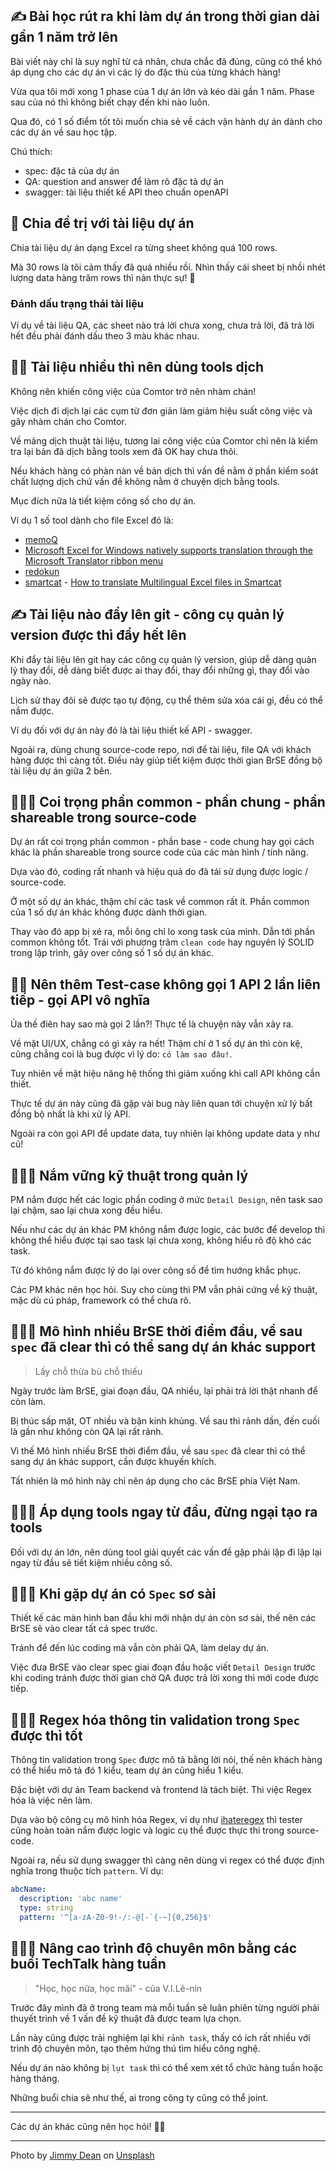 ## ✍️ Bài học rút ra khi làm dự án trong thời gian dài gần 1 năm trở lên

Bài viết này chỉ là suy nghĩ từ cá nhân, chưa chắc đã đúng, cũng có thể khó áp dụng cho các dự án vì các lý do đặc thù của từng khách hàng!

Vừa qua tôi mới xong 1 phase của 1 dự án lớn và kéo dài gần 1 năm. Phase sau của nó thì không biết chạy đến khi nào luôn.

Qua đó, có 1 số điểm tốt tôi muốn chia sẻ về cách vận hành dự án dành cho các dự án về sau học tập.

Chú thích:

- spec: đặc tả của dự án
- QA: question and answer để làm rõ đặc tả dự án
- swagger: tài liệu thiết kế API theo chuẩn openAPI

## 🥲 Chia để trị với tài liệu dự án

Chia tài liệu dự án dạng Excel ra từng sheet không quá 100 rows.

Mà 30 rows là tôi cảm thấy đã quá nhiều rồi. Nhìn thấy cái sheet bị nhồi nhét lượng data hàng trăm rows thì nản thực sự! 🥲

### Đánh dấu trạng thái tài liệu

Ví dụ về tài liệu QA, các sheet nào trả lời chưa xong, chưa trả lời, đã trả lời hết đều phải đánh dấu theo 3 màu khác nhau.

## 🤷‍♀️ Tài liệu nhiều thì nên dùng tools dịch

Không nên khiến công việc của Comtor trở nên nhàm chán!

Việc dịch đi dịch lại các cụm từ đơn giản làm giảm hiệu suất công việc và gây nhàm chán cho Comtor.

Về mảng dịch thuật tài liệu, tương lai công việc của Comtor chỉ nên là kiểm tra lại bản đã dịch bằng tools xem đã OK hay chưa thôi.

Nếu khách hàng có phàn nàn về bản dịch thì vấn đề nằm ở phần kiểm soát chất lượng dịch chứ vấn đề không nằm ở chuyện dịch bằng tools.

Mục đích nữa là tiết kiệm công số cho dự án.

Ví dụ 1 số tool dành cho file Excel đó là:

- [memoQ](https://www.memoq.com/)
- [Microsoft Excel for Windows natively supports translation through the Microsoft Translator ribbon menu](https://www.microsoft.com/en-us/translator/business/excel/)
- [redokun](https://redokun.com/)
- [smartcat](https://www.smartcat.com/) - [How to translate Multilingual Excel files in Smartcat](https://youtu.be/kOhLgKJ89Bc)

## ✍️ Tài liệu nào đẩy lên git - công cụ quản lý version được thì đẩy hết lên

Khi đẩy tài liệu lên git hay các công cụ quản lý version, giúp dễ dàng quản lý thay đổi, dễ dàng biết được ai thay đổi, thay đổi những gì, thay đổi vào ngày nào.

Lịch sử thay đôi sẽ được tạo tự động, cụ thể thêm sửa xóa cái gì, đều có thể nắm được.

Ví dụ đối với dự án này đó là tài liệu thiết kế API - swagger.

Ngoài ra, dùng chung source-code repo, nơi để tài liệu, file QA với khách hàng được thì càng tốt.
Điều này giúp tiết kiệm được thời gian BrSE đồng bộ tài liệu dự án giữa 2 bên.

## 🧘🏽‍♀️ Coi trọng phần common - phần chung - phần shareable trong source-code

Dự án rất coi trọng phần common - phần base - code chung hay gọi cách khác là phần shareable trong source code của các màn hình / tính năng.

Dựa vào đó, coding rất nhanh và hiệu quả do đã tái sử dụng được logic / source-code.

Ở một số dự án khác, thậm chí các task về common rất ít. Phần common của 1 số dự án khác không được dành thời gian.

Thay vào đó app bị xé ra, mỗi ông chỉ lo xong task của mình. Dẫn tới phần common không tốt. Trái với phương trâm `clean code` hay nguyên lý SOLID trong lập trình, gây over công số 1 số dự án khác.

## 🛌🏽 Nên thêm Test-case không gọi 1 API 2 lần liên tiếp - gọi API vô nghĩa

Ủa thế điên hay sao mà gọi 2 lần?! Thực tế là chuyện này vẫn xảy ra.

Về mặt UI/UX, chẳng có gì xảy ra hết! Thậm chí ở 1 số dự án thì còn kệ, cũng chẳng coi là bug được vì lý do: `có làm sao đâu!`.

Tuy nhiên về mặt hiệu năng hệ thống thì giảm xuống khi call API không cần thiết.

Thực tế dự án này cũng đã gặp vài bug này liên quan tới chuyện xử lý bất đồng bộ nhất là khi xử lý API.

Ngoài ra còn gọi API để update data, tuy nhiên lại không update data y như cũ!

## 🤹🏽‍♀️ Nắm vững kỹ thuật trong quản lý

PM nắm được hết các logic phần coding ở mức `Detail Design`, nên task sao lại chậm, sao lại chưa xong đều hiểu.

Nếu như các dự án khác PM không nắm được logic, các bước để develop thì không thể hiểu được tại sao task lại chưa xong, không hiểu rõ độ khó các task.

Từ đó không nắm được lý do lại over công số để tìm hướng khắc phục.

Các PM khác nên học hỏi. Suy cho cùng thì PM vẫn phải cứng về kỹ thuật, mặc dù cú pháp, framework có thể chưa rõ.

## ⛹🏽‍♀️ Mô hình nhiều BrSE thời điểm đầu, về sau `spec` đã clear thì có thể sang dự án khác support

>Lấy chỗ thừa bù chỗ thiếu

Ngày trước làm BrSE, giai đoạn đầu, QA nhiều, lại phải trả lời thật nhanh để còn làm.

Bị thúc sấp mặt, OT nhiều và bận kinh khủng. Về sau thì rảnh dần, đến cuối là gần như không còn QA lại rất rảnh.

Vì thế Mô hình nhiều BrSE thời điểm đầu, về sau `spec` đã clear thì có thể sang dự án khác support, cần được khuyến khích.

Tất nhiên là mô hình này chỉ nên áp dụng cho các BrSE phía Việt Nam.

## 🏄🏽‍♀️ Áp dụng tools ngay từ đầu, đừng ngại tạo ra tools

Đối với dự án lớn, nên dùng tool giải quyết các vấn đề gặp phải lặp đi lặp lại ngay từ đầu sẽ tiết kiệm nhiều công số.

## 🏌🏽‍♀️ Khi gặp dự án có `Spec` sơ sài

Thiết kế các màn hình ban đầu khi mới nhận dự án còn sơ sài, thế nên các BrSE sẽ vào clear tất cả spec trước.

Tránh để đến lúc coding mà vẫn còn phải QA, làm delay dự án.

Việc đưa BrSE vào clear spec giai đoạn đầu hoặc viết `Detail Design` trước khi coding tránh được thời gian chờ QA được trả lời xong thì mới code được tiếp.

## 👩🏽‍🏫 Regex hóa thông tin validation trong `Spec` được thì tốt

Thông tin validation trong `Spec` được mô tả bằng lời nói, thế nên khách hàng có thể hiểu mô tả đó 1 kiểu, team dự án cũng hiểu 1 kiểu.

Đặc biệt với dự án Team backend và frontend là tách biệt. Thì việc Regex hóa là việc nên làm.

Dựa vào bộ công cụ mô hình hóa Regex, ví dụ như [ihateregex](https://ihateregex.io/) thì tester cũng hoàn toàn nắm được logic và logic cụ thể được thực thi trong source-code.

Ngoài ra, nếu sử dụng swagger thì càng nên dùng vì regex có thể được định nghĩa trong thuộc tích `pattern`. Ví dụ:

```yaml
abcName:
  description: 'abc name'
  type: string
  pattern: '^[a-zA-Z0-9!-/:-@[-`{-~]{0,256}$'
```

## 👩🏽‍💻 Nâng cao trình độ chuyên môn bằng các buổi TechTalk hàng tuần

>"Học, học nữa, học mãi" - của V.I.Lê-nin

Trước đây mình đã ở trong team mà mỗi tuần sẽ luân phiên từng người phải thuyết trình về 1 vấn đề kỹ thuật đã được team lựa chọn.

Lần này cũng được trải nghiệm lại khi `rảnh task`, thấy có ích rất nhiều với trình độ chuyên môn, tạo thêm hứng thú tìm hiểu công nghệ.

Nếu dự án nào không bị `lụt task` thì có thể xem xét tổ chức hàng tuần hoặc hàng tháng.

Những buổi chia sẽ như thế, ai trong công ty cũng có thể joint.

---

Các dự án khác cũng nên học hỏi! 🙏🏽

---

Photo by <a href="https://unsplash.com/@jimmydean?utm_source=unsplash&utm_medium=referral&utm_content=creditCopyText">Jimmy Dean</a> on <a href="https://unsplash.com/@jimmydean?utm_source=unsplash&utm_medium=referral&utm_content=creditCopyText">Unsplash</a>
